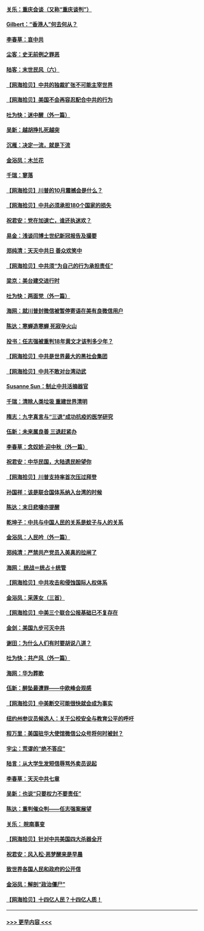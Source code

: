 #### [关乐：重庆会谈（又称“重庆谈判”）](../pages/nsc993/n12437525.md?t=09291851) 
#### [Gilbert：“香港人”何去何从？](../pages/nsc993/n12435894.md?t=09291851) 
#### [李春草：哀中共](../pages/nsc993/n12435874.md?t=09291851) 
#### [尘客：史无前例之罪恶](../pages/nsc993/n12435762.md?t=09291851) 
#### [陆客：末世民风（六）](../pages/nsc993/n12435354.md?t=09291851) 
#### [【网海拾贝】中共的独裁扩张不可能主宰世界](../pages/nsc993/n12435151.md?t=09291851) 
#### [【网海拾贝】美国不会再容忍配合中共的行为](../pages/nsc993/n12433808.md?t=09291851) 
#### [吐为快：迷中醒（外一篇）](../pages/nsc993/n12433585.md?t=09291851) 
#### [吴新：越胡挣扎死越突](../pages/nsc993/n12433562.md?t=09291851) 
#### [沉雁：决定一流，就是下流](../pages/nsc993/n12432128.md?t=09291851) 
#### [金浴凤：木兰花](../pages/nsc993/n12432124.md?t=09291851) 
#### [千瑞：寥落](../pages/nsc993/n12432071.md?t=09291851) 
#### [【网海拾贝】川普的10月震撼会是什么？](../pages/nsc993/n12431624.md?t=09291851) 
#### [【网海拾贝】中共必须承担180个国家的损失](../pages/nsc993/n12428893.md?t=09291851) 
#### [祝君安：党在加速亡，谁还执迷欢？](../pages/nsc993/n12428652.md?t=09291851) 
#### [易金：浅谈闫博士世纪新冠报告及撮要](../pages/nsc993/n12426822.md?t=09291851) 
#### [郑纯清：天灭中共日 善众欢笑中](../pages/nsc993/n12426784.md?t=09291851) 
#### [【网海拾贝】中共须“为自己的行为承担责任”](../pages/nsc993/n12426067.md?t=09291851) 
#### [梁京：美台建交进行时](../pages/nsc993/n12424066.md?t=09291851) 
#### [吐为快：两面党（外一篇）](../pages/nsc993/n12424043.md?t=09291851) 
#### [海网：就川普封微信被暂停寄语在美有良微信用户](../pages/nsc993/n12424021.md?t=09291851) 
#### [陈达：寒蝉造寒蝉 死寂孕火山](../pages/nsc993/n12423958.md?t=09291851) 
#### [投书：任志强被重判18年黄文才该判多少年？](../pages/nsc993/n12423672.md?t=09291851) 
#### [【网海拾贝】中共是世界最大的黑社会集团](../pages/nsc993/n12423543.md?t=09291851) 
#### [【网海拾贝】中共不敢对台湾动武](../pages/nsc993/n12421418.md?t=09291851) 
#### [Susanne Sun：制止中共活摘器官](../pages/nsc993/n12419654.md?t=09291851) 
#### [千瑞：清除人类垃圾 重建世界清明](../pages/nsc993/n12419414.md?t=09291851) 
#### [隋志：九字真言与“三退”成功抗疫的医学研究](../pages/nsc993/n12419248.md?t=09291851) 
#### [伍新：未来属良善 三退赶紧办](../pages/nsc993/n12418496.md?t=09291851) 
#### [李春草：念奴娇·迎中秋（外一篇）](../pages/nsc993/n12418465.md?t=09291851) 
#### [祝君安：中华民国，大陆遗民盼望你](../pages/nsc993/n12418089.md?t=09291851) 
#### [【网海拾贝】川普支持率首次压过拜登](../pages/nsc993/n12418050.md?t=09291851) 
#### [孙国祥：该是联合国体系纳入台湾的时候](../pages/nsc993/n12417369.md?t=09291851) 
#### [陈达：末日悲嚎亦提醒](../pages/nsc993/n12416736.md?t=09291851) 
#### [乾坤子：中共与中国人民的关系是蚊子与人的关系](../pages/nsc993/n12416632.md?t=09291851) 
#### [金浴凤：人民吟（外一篇）](../pages/nsc993/n12416567.md?t=09291851) 
#### [郑纯清：严禁共产党员入美真的拉闸了](../pages/nsc993/n12416550.md?t=09291851) 
#### [海网： 统战＝统占＋统管](../pages/nsc993/n12416404.md?t=09291851) 
#### [【网海拾贝】中共攻击和侵蚀国际人权体系](../pages/nsc993/n12416250.md?t=09291851) 
#### [金浴凤：采莲女（三首）](../pages/nsc993/n12415517.md?t=09291851) 
#### [【网海拾贝】中美三个联合公报基础已不复存在](../pages/nsc993/n12415054.md?t=09291851) 
#### [金剑：美国九步可灭中共](../pages/nsc993/n12413183.md?t=09291851) 
#### [谢田：为什么人们有时要胡说八道？](../pages/nsc993/n12411861.md?t=09291851) 
#### [吐为快：共产风（外一篇）](../pages/nsc993/n12411761.md?t=09291851) 
#### [海网：华为葬歌](../pages/nsc993/n12410381.md?t=09291851) 
#### [伍新：醉坠最遭罪——中欧峰会观感](../pages/nsc993/n12410364.md?t=09291851) 
#### [【网海拾贝】中美断交可能很快就会成为事实](../pages/nsc993/n12409495.md?t=09291851) 
#### [纽约州参议员候选人：关于公校安全与教育公平的呼吁](../pages/nsc993/n12409228.md?t=09291851) 
#### [程万里：美国驻华大使馆微信公众号将何时被封？](../pages/nsc993/n12407397.md?t=09291851) 
#### [宇尘：荒谬的“绝不答应”](../pages/nsc993/n12407360.md?t=09291851) 
#### [陆言：从大学生发短信辱骂外卖员说起](../pages/nsc993/n12407285.md?t=09291851) 
#### [李春草：天灭中共七章](../pages/nsc993/n12406988.md?t=09291851) 
#### [吴新：也说“只要权力不要责任”](../pages/nsc993/n12406966.md?t=09291851) 
#### [陈达：重判催众判——任志强案展望](../pages/nsc993/n12404540.md?t=09291851) 
#### [关乐： 皖南事变](../pages/nsc993/n12404288.md?t=09291851) 
#### [【网海拾贝】针对中共美国四大杀器全开](../pages/nsc993/n12404172.md?t=09291851) 
#### [祝君安：风入松‧恶梦醒来是早晨](../pages/nsc993/n12401953.md?t=09291851) 
#### [致世界各国人民和政府的公开信](../pages/nsc993/n12401824.md?t=09291851) 
#### [金浴凤：解剖“政治僵尸”](../pages/nsc993/n12401808.md?t=09291851) 
#### [【网海拾贝】十四亿人民？十四亿人质！](../pages/nsc993/n12401708.md?t=09291851) 

----
#### [ >>> 更早内容 <<< ](../indexes/nsc993-earlier.md)

